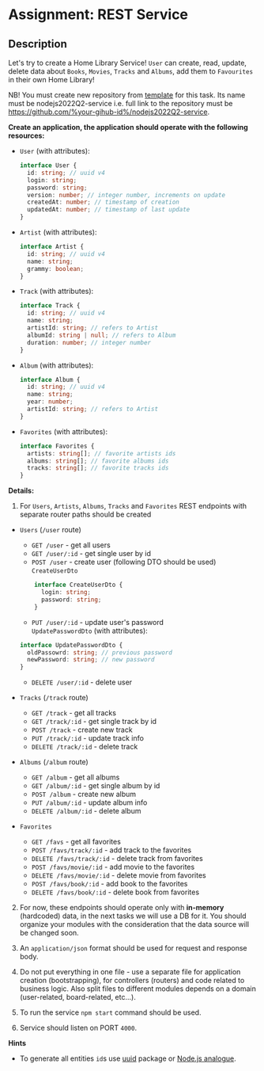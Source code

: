 # Assignment: REST Service

## Description

Let's try to create a Home Library Service! `User` can create, read, update, delete data about `Books`, `Movies`, `Tracks` and `Albums`, add them to `Favourites` in their own Home Library!

NB! You must create new repository from [template](https://github.com/rolling-scopes-school/nodejs-course-template/generate) for this task. Its name must be nodejs2022Q2-service i.e. full link to the repository must be https://github.com/%your-gihub-id%/nodejs2022Q2-service.

**Create an application, the application should operate with the following resources:**

- `User` (with attributes):
  ```typescript
  interface User {  
    id: string; // uuid v4
    login: string;
    password: string;
    version: number; // integer number, increments on update
    createdAt: number; // timestamp of creation
    updatedAt: number; // timestamp of last update
  }
  ```

- `Artist` (with attributes):
  ```typescript
  interface Artist { 
    id: string; // uuid v4
    name: string;
    grammy: boolean;
  }
  ```
  
- `Track` (with attributes):
  ```typescript
  interface Track { 
    id: string; // uuid v4
    name: string;
    artistId: string; // refers to Artist
    albumId: string | null; // refers to Album
    duration: number; // integer number
  }
  ```

- `Album` (with attributes):
  ```typescript
  interface Album { 
    id: string; // uuid v4
    name: string;
    year: number;
    artistId: string; // refers to Artist
  }
  ```

- `Favorites` (with attributes):
  ```typescript
  interface Favorites {
    artists: string[]; // favorite artists ids
    albums: string[]; // favorite albums ids
    tracks: string[]; // favorite tracks ids
  }
  ```

**Details:**

1. For `Users`, `Artists`, `Albums`, `Tracks` and `Favorites` REST endpoints with separate router paths should be created
  * `Users` (`/user` route)
    * `GET /user` - get all users
    * `GET /user/:id` - get single user by id
    * `POST /user` - create user (following DTO should be used)
    `CreateUserDto`
    ```typescript
        interface CreateUserDto {  
          login: string; 
          password: string;
        }
    ```
    * `PUT /user/:id` - update user's password  
    `UpdatePasswordDto` (with attributes): 
    ```typescript
    interface UpdatePasswordDto {  
      oldPassowrd: string; // previous password
      newPassword: string; // new password
    }
    ```
    * `DELETE /user/:id` - delete user
  
  * `Tracks` (`/track` route)
    * `GET /track` - get all tracks
    * `GET /track/:id` - get single track by id
    * `POST /track` - create new track
    * `PUT /track/:id` - update track info
    * `DELETE /track/:id` - delete track

  * `Albums` (`/album` route)
    * `GET /album` - get all albums
    * `GET /album/:id` - get single album by id
    * `POST /album` - create new album
    * `PUT /album/:id` - update album info
    * `DELETE /album/:id` - delete album

  * `Favorites`
    * `GET /favs` - get all favorites
    * `POST /favs/track/:id` - add track to the favorites
    * `DELETE /favs/track/:id` - delete track from favorites
    * `POST /favs/movie/:id` - add movie to the favorites
    * `DELETE /favs/movie/:id` - delete movie from favorites
    * `POST /favs/book/:id` - add book to the favorites
    * `DELETE /favs/book/:id` - delete book from favorites

2. For now, these endpoints should operate only with **in-memory** (hardcoded) data, in the next tasks we will use a DB for it. You should organize your modules with the consideration that the data source will be changed soon.

3. An `application/json` format should be used for request and response body.

4. Do not put everything in one file - use a separate file for application creation (bootstrapping), for controllers (routers) and code related to business logic. Also split files to different modules depends on a domain (user-related, board-related, etc...).

5. To run the service `npm start` command should be used.

6. Service should listen on PORT `4000`.

**Hints**

* To generate all entities `id`s use [uuid](https://www.npmjs.com/package/uuid) package or [Node.js analogue](https://nodejs.org/dist/latest-v16.x/docs/api/crypto.html#cryptorandomuuidoptions).
